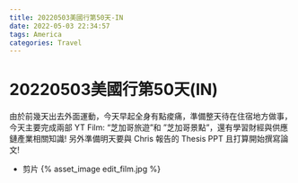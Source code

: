 ```yaml
---
title: 20220503美國行第50天-IN
date: 2022-05-03 22:34:57
tags: America
categories: Travel
---
```

# 20220503美國行第50天(IN)

由於前幾天出去外面運動，今天早起全身有點痠痛，準備整天待在住宿地方做事，今天主要完成兩部 YT Film: “芝加哥旅遊”和 ”芝加哥景點”，還有學習財經與供應鏈產業相關知識! 另外準備明天要與 Chris 報告的 Thesis PPT 且打算開始撰寫論文!

- 剪片
 {% asset_image edit_film.jpg %}